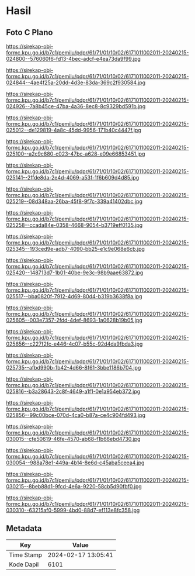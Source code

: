 # Hasil

## Foto C Plano

https://sirekap-obj-formc.kpu.go.id/b7c1/pemilu/pdpr/61/71/01/10/02/6171011002011-20240215-024800--576060f6-fd13-4bec-adcf-e4ea73da9f99.jpg

https://sirekap-obj-formc.kpu.go.id/b7c1/pemilu/pdpr/61/71/01/10/02/6171011002011-20240215-024844--4ae4f25a-20dd-4d3e-83da-369c2f930584.jpg

https://sirekap-obj-formc.kpu.go.id/b7c1/pemilu/pdpr/61/71/01/10/02/6171011002011-20240215-024926--7a8b45ce-47ba-4a36-8ec8-8c9329bd591b.jpg

https://sirekap-obj-formc.kpu.go.id/b7c1/pemilu/pdpr/61/71/01/10/02/6171011002011-20240215-025012--de129819-4a8c-45dd-9956-171b40c4447f.jpg

https://sirekap-obj-formc.kpu.go.id/b7c1/pemilu/pdpr/61/71/01/10/02/6171011002011-20240215-025100--a2c9c880-c023-47bc-a628-e09e66853451.jpg

https://sirekap-obj-formc.kpu.go.id/b7c1/pemilu/pdpr/61/71/01/10/02/6171011002011-20240215-025141--2ffde8da-2e4d-4069-a53f-1f6b609d4d85.jpg

https://sirekap-obj-formc.kpu.go.id/b7c1/pemilu/pdpr/61/71/01/10/02/6171011002011-20240215-025219--08d348aa-26ba-45f8-9f7c-339a41402dbc.jpg

https://sirekap-obj-formc.kpu.go.id/b7c1/pemilu/pdpr/61/71/01/10/02/6171011002011-20240215-025258--ccada84e-0358-4668-9054-b3719eff0135.jpg

https://sirekap-obj-formc.kpu.go.id/b7c1/pemilu/pdpr/61/71/01/10/02/6171011002011-20240215-025345--193ced9e-adb7-4090-bb25-e1c9e068e6cb.jpg

https://sirekap-obj-formc.kpu.go.id/b7c1/pemilu/pdpr/61/71/01/10/02/6171011002011-20240215-025420--148713d7-1b01-40be-9e3c-98b9aae63872.jpg

https://sirekap-obj-formc.kpu.go.id/b7c1/pemilu/pdpr/61/71/01/10/02/6171011002011-20240215-025517--bba0820f-7912-4d69-80d4-b319b3638f8a.jpg

https://sirekap-obj-formc.kpu.go.id/b7c1/pemilu/pdpr/61/71/01/10/02/6171011002011-20240215-025605--003e7357-2fdd-4def-8693-1a0628b19b05.jpg

https://sirekap-obj-formc.kpu.go.id/b7c1/pemilu/pdpr/61/71/01/10/02/6171011002011-20240215-025656--c227f2fc-e446-4c07-b55c-92d4da9fbda3.jpg

https://sirekap-obj-formc.kpu.go.id/b7c1/pemilu/pdpr/61/71/01/10/02/6171011002011-20240215-025735--afbd990b-1b42-4d66-8f61-3bbe1186b704.jpg

https://sirekap-obj-formc.kpu.go.id/b7c1/pemilu/pdpr/61/71/01/10/02/6171011002011-20240215-025816--b3a28643-2c8f-4649-a1f1-0e1a954eb372.jpg

https://sirekap-obj-formc.kpu.go.id/b7c1/pemilu/pdpr/61/71/01/10/02/6171011002011-20240215-025856--99c00bce-070d-4ca0-b87a-ce4c904fd493.jpg

https://sirekap-obj-formc.kpu.go.id/b7c1/pemilu/pdpr/61/71/01/10/02/6171011002011-20240215-030015--cfe50619-46fe-4570-ab68-f1b66ebd4730.jpg

https://sirekap-obj-formc.kpu.go.id/b7c1/pemilu/pdpr/61/71/01/10/02/6171011002011-20240215-030054--988a78e1-449a-4b14-8e6d-c45aba5ceea4.jpg

https://sirekap-obj-formc.kpu.go.id/b7c1/pemilu/pdpr/61/71/01/10/02/6171011002011-20240215-030215--8beb88d1-9fcd-4e6a-9220-58cb5d90fbf0.jpg

https://sirekap-obj-formc.kpu.go.id/b7c1/pemilu/pdpr/61/71/01/10/02/6171011002011-20240215-030310--63215af0-5999-4bd0-88d7-ef113e8fc358.jpg


## Metadata

| Key        | Value               |
| ---------- | ------------------- |
| Time Stamp | 2024-02-17 13:05:41 |
| Kode Dapil | 6101                |



